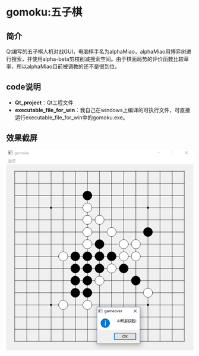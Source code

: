 # gomoku:五子棋
## 简介
 Qt编写的五子棋人机对战GUI，电脑棋手名为alphaMiao，alphaMiao用博弈树进行搜索，并使用alpha-beta剪枝削减搜索空间。由于棋面局势的评价函数比较草率，所以alphaMiao目前被调教的还不是很到位。
## code说明
* **Qt_project**：Qt工程文件
* **executable_file_for_win**：我自己在windows上编译的可执行文件，可直接运行executable_file_for_win中的gomoku.exe。

## 效果截屏
<img src="resources/screenshot.png" width="800"/>